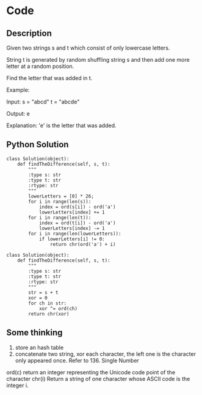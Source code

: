 # Code

## Description
Given two strings s and t which consist of only lowercase letters.

String t is generated by random shuffling string s and then add one more letter at a random position.

Find the letter that was added in t.

Example:

Input:
s = "abcd"
t = "abcde"

Output:
e

Explanation:
'e' is the letter that was added.

## Python Solution
```
class Solution(object):
    def findTheDifference(self, s, t):
        """
        :type s: str
        :type t: str
        :rtype: str
        """
        lowerLetters = [0] * 26;
        for i in range(len(s)):
            index = ord(s[i]) - ord('a')
            lowerLetters[index] += 1
        for i in range(len(t)):
            index = ord(t[i]) - ord('a')
            lowerLetters[index] -= 1
        for i in range(len(lowerLetters)):
            if lowerLetters[i] != 0:
                return chr(ord('a') + i)

```

```
class Solution(object):
    def findTheDifference(self, s, t):
        """
        :type s: str
        :type t: str
        :rtype: str
        """
        str = s + t
        xor = 0
        for ch in str:
            xor ^= ord(ch)
        return chr(xor)

```

## Some thinking

1. store an hash table
2. concatenate two string, xor each character, the left one is the character only appeared once. Refer to 136. Single Number

ord(c) return an integer representing the Unicode code point of the character
chr(i) Return a string of one character whose ASCII code is the integer i.

